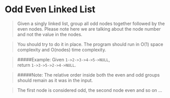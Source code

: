 Odd Even Linked List
====================

>Given a singly linked list, group all odd nodes together followed by the even 
>nodes. Please note here we are talking about the node number and not the value 
>in the nodes.

>You should try to do it in place. The program should run 
>in O(1) space complexity and O(nodes) time complexity.

>#####Example:
>Given `1->2->3->4->5->NULL`,  
>return `1->3->5->2->4->NULL`.

>#####Note:
>The relative order inside both the even and odd groups should remain as it 
>was in the input. 

>The first node is considered odd, the second node even and so on ...
